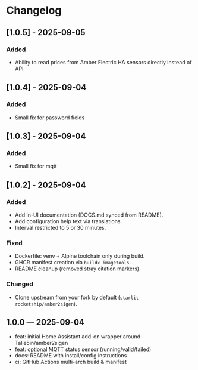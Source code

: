 # Changelog

## [1.0.5] - 2025-09-05

### Added

- Ability to read prices from Amber Electric HA sensors directly instead of API

## [1.0.4] - 2025-09-04

### Added

- Small fix for password fields

## [1.0.3] - 2025-09-04

### Added

- Small fix for mqtt

## [1.0.2] - 2025-09-04

### Added

- Add in-UI documentation (DOCS.md synced from README).
- Add configuration help text via translations.
- Interval restricted to 5 or 30 minutes.

### Fixed

- Dockerfile: venv + Alpine toolchain only during build.
- GHCR manifest creation via `buildx imagetools`.
- README cleanup (removed stray citation markers).

### Changed

- Clone upstream from your fork by default (`starlit-rocketship/amber2sigen`).

## 1.0.0 — 2025-09-04

- feat: initial Home Assistant add-on wrapper around Talie5in/amber2sigen
- feat: optional MQTT status sensor (running/valid/failed)
- docs: README with install/config instructions
- ci: GitHub Actions multi-arch build & manifest
